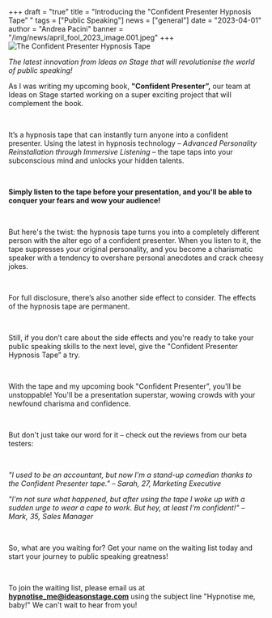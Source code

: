+++
draft = "true"
title = "Introducing the \"Confident Presenter Hypnosis Tape” "
tags = ["Public Speaking"]
news = ["general"]
date = "2023-04-01"
author = "Andrea Pacini"
banner = "/img/news/april_fool_2023_image.001.jpeg"
+++
![The Confident Presenter Hypnosis Tape](/img/news/april_fool_2023_image.001.jpeg)



*The latest innovation from Ideas on Stage that will revolutionise the world of public speaking!*



As I was writing my upcoming book, **"Confident Presenter”,** our team at Ideas on Stage started working on a super exciting project that will complement the book.

 

It’s a hypnosis tape that can instantly turn anyone into a confident presenter. Using the latest in hypnosis technology – *Advanced Personality Reinstallation through Immersive Listening* – the tape taps into your subconscious mind and unlocks your hidden talents.

 

**Simply listen to the tape before your presentation, and you'll be able to conquer your fears and wow your audience!**

 

But here's the twist: the hypnosis tape turns you into a completely different person with the alter ego of a confident presenter. When you listen to it, the tape suppresses your original personality, and you become a charismatic speaker with a tendency to overshare personal anecdotes and crack cheesy jokes.

 

For full disclosure, there’s also another side effect to consider. The effects of the hypnosis tape are permanent.

 

Still, if you don’t care about the side effects and you're ready to take your public speaking skills to the next level, give the "Confident Presenter Hypnosis Tape” a try.

 

With the tape and my upcoming book "Confident Presenter”, you'll be unstoppable! You'll be a presentation superstar, wowing crowds with your newfound charisma and confidence.

 

But don't just take our word for it – check out the reviews from our beta testers:

 

*"I used to be an accountant, but now I'm a stand-up comedian thanks to the Confident Presenter tape." – Sarah, 27, Marketing Executive*



*"I'm not sure what happened, but after using the tape I woke up with a sudden urge to wear a cape to work. But hey, at least I'm confident!" – Mark, 35, Sales Manager*

 

So, what are you waiting for? Get your name on the waiting list today and start your journey to public speaking greatness!

 

To join the waiting list, please email us at **hypnotise_me@ideasonstage.com** using the subject line "Hypnotise me, baby!" We can't wait to hear from you!